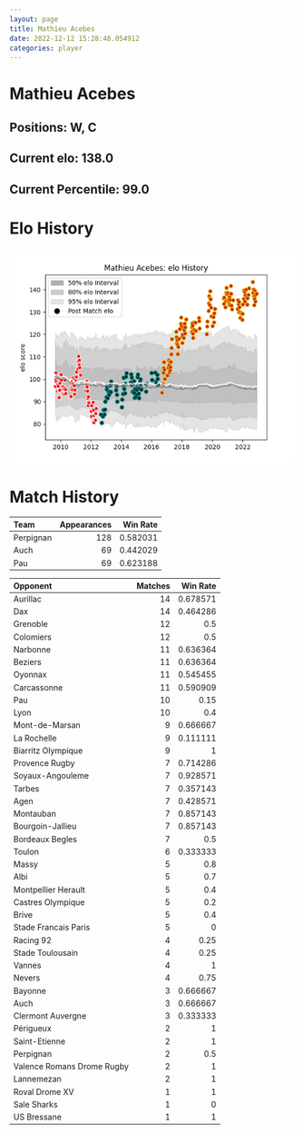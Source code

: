 ```yaml
---  
layout: page  
title: Mathieu Acebes  
date: 2022-12-12 15:28:48.054912  
categories: player  
---
```

# Mathieu Acebes

## Positions: W, C

## Current elo: 138.0

## Current Percentile: 99.0

# Elo History


![elo history](history_MathieuAcebes.png)
# Match History


| Team      |   Appearances |   Win Rate |
|:----------|--------------:|-----------:|
| Perpignan |           128 |   0.582031 |
| Auch      |            69 |   0.442029 |
| Pau       |            69 |   0.623188 |

| Opponent                   |   Matches |   Win Rate |
|:---------------------------|----------:|-----------:|
| Aurillac                   |        14 |   0.678571 |
| Dax                        |        14 |   0.464286 |
| Grenoble                   |        12 |   0.5      |
| Colomiers                  |        12 |   0.5      |
| Narbonne                   |        11 |   0.636364 |
| Beziers                    |        11 |   0.636364 |
| Oyonnax                    |        11 |   0.545455 |
| Carcassonne                |        11 |   0.590909 |
| Pau                        |        10 |   0.15     |
| Lyon                       |        10 |   0.4      |
| Mont-de-Marsan             |         9 |   0.666667 |
| La Rochelle                |         9 |   0.111111 |
| Biarritz Olympique         |         9 |   1        |
| Provence Rugby             |         7 |   0.714286 |
| Soyaux-Angouleme           |         7 |   0.928571 |
| Tarbes                     |         7 |   0.357143 |
| Agen                       |         7 |   0.428571 |
| Montauban                  |         7 |   0.857143 |
| Bourgoin-Jallieu           |         7 |   0.857143 |
| Bordeaux Begles            |         7 |   0.5      |
| Toulon                     |         6 |   0.333333 |
| Massy                      |         5 |   0.8      |
| Albi                       |         5 |   0.7      |
| Montpellier Herault        |         5 |   0.4      |
| Castres Olympique          |         5 |   0.2      |
| Brive                      |         5 |   0.4      |
| Stade Francais Paris       |         5 |   0        |
| Racing 92                  |         4 |   0.25     |
| Stade Toulousain           |         4 |   0.25     |
| Vannes                     |         4 |   1        |
| Nevers                     |         4 |   0.75     |
| Bayonne                    |         3 |   0.666667 |
| Auch                       |         3 |   0.666667 |
| Clermont Auvergne          |         3 |   0.333333 |
| Périgueux                  |         2 |   1        |
| Saint-Etienne              |         2 |   1        |
| Perpignan                  |         2 |   0.5      |
| Valence Romans Drome Rugby |         2 |   1        |
| Lannemezan                 |         2 |   1        |
| Roval Drome XV             |         1 |   1        |
| Sale Sharks                |         1 |   0        |
| US Bressane                |         1 |   1        |